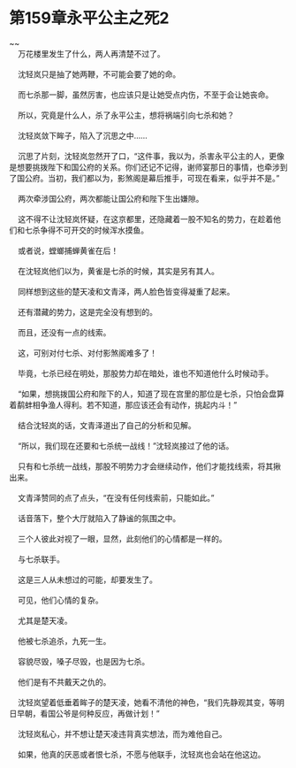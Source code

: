 # 第159章永平公主之死2
~~<br>&nbsp;&nbsp;&nbsp;&nbsp;万花楼里发生了什么，两人再清楚不过了。<br><br>&nbsp;&nbsp;&nbsp;&nbsp;沈轻岚只是抽了她两鞭，不可能会要了她的命。<br><br>&nbsp;&nbsp;&nbsp;&nbsp;而七杀那一脚，虽然厉害，也应该只是让她受点内伤，不至于会让她丧命。<br><br>&nbsp;&nbsp;&nbsp;&nbsp;所以，究竟是什么人，杀了永平公主，想将祸端引向七杀和她？<br><br>&nbsp;&nbsp;&nbsp;&nbsp;沈轻岚敛下眸子，陷入了沉思之中……<br><br>&nbsp;&nbsp;&nbsp;&nbsp;沉思了片刻，沈轻岚忽然开了口，“这件事，我以为，杀害永平公主的人，更像是想要挑拨陛下和国公府的关系。你们还记不记得，谢师宴那日的事情，也牵涉到了国公府。当初，我们都以为，影煞阁是幕后推手，可现在看来，似乎并不是。”<br><br>&nbsp;&nbsp;&nbsp;&nbsp;两次牵涉国公府，两次都能让国公府和陛下生出嫌隙。<br><br>&nbsp;&nbsp;&nbsp;&nbsp;这不得不让沈轻岚怀疑，在这京都里，还隐藏着一股不知名的势力，在趁着他们和七杀争得不可开交的时候浑水摸鱼。<br><br>&nbsp;&nbsp;&nbsp;&nbsp;或者说，螳螂捕蝉黄雀在后！<br><br>&nbsp;&nbsp;&nbsp;&nbsp;在沈轻岚他们以为，黄雀是七杀的时候，其实是另有其人。<br><br>&nbsp;&nbsp;&nbsp;&nbsp;同样想到这些的楚天凌和文青泽，两人脸色皆变得凝重了起来。<br><br>&nbsp;&nbsp;&nbsp;&nbsp;还有潜藏的势力，这是完全没有想到的。<br><br>&nbsp;&nbsp;&nbsp;&nbsp;而且，还没有一点的线索。<br><br>&nbsp;&nbsp;&nbsp;&nbsp;这，可别对付七杀、对付影煞阁难多了！<br><br>&nbsp;&nbsp;&nbsp;&nbsp;毕竟，七杀已经在明处，那股势力却在暗处，谁也不知道他什么时候动手。<br><br>&nbsp;&nbsp;&nbsp;&nbsp;“如果，想挑拨国公府和陛下的人，知道了现在宫里的那位是七杀，只怕会盘算着鹬蚌相争渔人得利。若不知道，那应该还会有动作，挑起内斗！”<br><br>&nbsp;&nbsp;&nbsp;&nbsp;结合沈轻岚的话，文青泽道出了自己的分析和见解。<br><br>&nbsp;&nbsp;&nbsp;&nbsp;“所以，我们现在还要和七杀统一战线！”沈轻岚接过了他的话。<br><br>&nbsp;&nbsp;&nbsp;&nbsp;只有和七杀统一战线，那股不明势力才会继续动作，他们才能找线索，将其揪出来。<br><br>&nbsp;&nbsp;&nbsp;&nbsp;文青泽赞同的点了点头，“在没有任何线索前，只能如此。”<br><br>&nbsp;&nbsp;&nbsp;&nbsp;话音落下，整个大厅就陷入了静谧的氛围之中。<br><br>&nbsp;&nbsp;&nbsp;&nbsp;三个人彼此对视了一眼，显然，此刻他们的心情都是一样的。<br><br>&nbsp;&nbsp;&nbsp;&nbsp;与七杀联手。<br><br>&nbsp;&nbsp;&nbsp;&nbsp;这是三人从未想过的可能，却要发生了。<br><br>&nbsp;&nbsp;&nbsp;&nbsp;可见，他们心情的复杂。<br><br>&nbsp;&nbsp;&nbsp;&nbsp;尤其是楚天凌。<br><br>&nbsp;&nbsp;&nbsp;&nbsp;他被七杀追杀，九死一生。<br><br>&nbsp;&nbsp;&nbsp;&nbsp;容貌尽毁，嗓子尽毁，也是因为七杀。<br><br>&nbsp;&nbsp;&nbsp;&nbsp;他们是有不共戴天之仇的。<br><br>&nbsp;&nbsp;&nbsp;&nbsp;沈轻岚望着低垂着眸子的楚天凌，她看不清他的神色，“我们先静观其变，等明日早朝，看国公爷是何种反应，再做计划！”<br><br>&nbsp;&nbsp;&nbsp;&nbsp;沈轻岚私心，并不想让楚天凌违背真实想法，而为难他自己。<br><br>&nbsp;&nbsp;&nbsp;&nbsp;如果，他真的厌恶或者恨七杀，不愿与他联手，沈轻岚也会站在他这边。<br><br>
                    

<script>_fwqdsqadxfw()</script>
<div><script>_dfwf1dw();</script></div>
<div><script>_dfwf1agdw();</script></div>
                